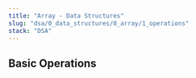 ```yaml
---
title: "Array - Data Structures"
slug: "dsa/0_data_structures/0_array/1_operations"
stack: "DSA"
---
```


## Basic Operations

